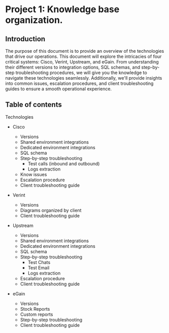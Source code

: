 # Project 1: Knowledge base organization.

## **Introduction**

The purpose of this document is to provide an overview of the technologies that drive our operations. This document will explore the intricacies of four critical systems: Cisco, Verint, Upstream, and eGain. From understanding their different versions to integration options, SQL schemas, and step-by-step troubleshooting procedures, we will give you the knowledge to navigate these technologies seamlessly. Additionally, we'll provide insights into common issues, escalation procedures, and client troubleshooting guides to ensure a smooth operational experience.

## Table of contents

Technologies

* Cisco
  - Versions
  - Shared environment integrations
  - Dedicated environment integrations 
  - SQL schema
  - Step-by-step troubleshooting
    - Test calls (inbound and outbound)
    - Logs extraction
  - Know issues
  - Escalation procedure
  - Client troubleshooting guide

* Verint
  - Versions
  - Diagrams organized by client
  - Client troubleshooting guide

* Upstream
  - Versions
  - Shared environment integrations
  - Dedicated environment integrations
  - SQL schema
  - Step-by-step troubleshooting
    - Test Chats
    - Test Email
    - Logs extraction
  - Escalation procedure
  - Client troubleshooting guide

* eGain
  - Versions
  - Stock Reports
  - Custom reports
  - Step-by-step troubleshooting
  - Client troubleshooting guide
